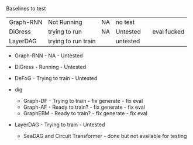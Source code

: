 

Baselines to test

|           |                     |    |               |                     |                |
|-----------|---------------------|----|---------------|---------------------|----------------|
| Graph-RNN | Not Running         | NA | no test       |                     |                |
| DiGress   | trying to run       | NA | Untested      |                     | eval fucked    |
| LayerDAG  | trying to run train |    | untested      |                     |                |



- Graph-RNN - NA - Untested
- DiGress - Running - Untested
- DeFoG - Trying to train - Untested
- dig
  - Graph-DF - Trying to train - fix generate - fix eval
  - Graph-AF - Ready to train? - fix generate - fix eval
  - GraphEBM - Ready to train? - fix generate - fix eval
- LayerDAG - Trying to train - Untested



  - SeaDAG and Circuit Transformer - done but not available for testing 

